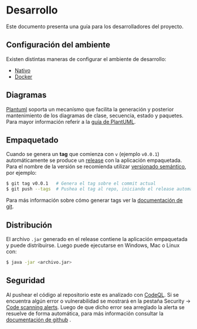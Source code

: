 # Desarrollo

Este documento presenta una guía para los desarrolladores del proyecto.

## Configuración del ambiente

Existen distintas maneras de configurar el ambiente de desarrollo:

- [Nativo](./Nativo.md)
- [Docker](./Docker.md)

## Diagramas

[Plantuml](https://plantuml.com/) soporta un mecanísmo que facilita la generación y posterior mantenimiento de los
diagramas de clase, secuencia, estado y paquetes. Para mayor información referir a la [guía de PlantUML](./PlantUML.md).

## Empaquetado

Cuando se genera un **tag** que comienza con `v` (ejemplo `v0.0.1`) automáticamente se produce
un [release](https://github.com/RDJulian/algo3-tp2-11-202202c/releases) con la aplicación empaquetada. Para el nombre de
la versión se recomienda utilizar [versionado semántico](https://semver.org/lang/es/), por ejemplo:

```bash
$ git tag v0.0.1   # Genera el tag sobre el commit actual
$ git push --tags  # Pushea el tag al repo, iniciando el release automático
```

Para más información sobre cómo generar tags ver
la [documentación de git](https://git-scm.com/book/es/v2/Fundamentos-de-Git-Etiquetado).

## Distribución

El archivo `.jar` generado en el release contiene la aplicación empaquetada y puede distribuirse. Luego puede ejecutarse
en Windows, Mac o Linux con:

```bash
$ java -jar <archivo.jar>
```

## Seguridad

Al pushear el código al repositorio este es analizado con [CodeQL](https://codeql.github.com/docs/). Si se encuentra
algún error o vulnerabilidad se mostrará en la pestaña Security
-> [Code scanning alerts](https://github.com/RDJulian/algo3-tp2-11-202202c/security/code-scanning). Luego de que dicho
error sea arreglado la alerta se resuelve de forma automática, para más información consultar
la [documentación de github](https://docs.github.com/en/code-security/secure-coding/automatically-scanning-your-code-for-vulnerabilities-and-errors)
.
